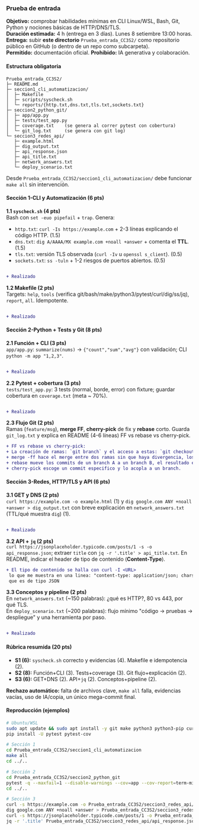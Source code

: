 ### Prueba de entrada

**Objetivo:** comprobar habilidades mínimas en CLI Linux/WSL, Bash, Git, Python y nociones básicas de HTTP/DNS/TLS.  
**Duración estimada:** 4 h (entrega en 3 días). Lunes 8 setiembre 13:00 horas.
**Entrega:** subir **este directorio** `Prueba_entrada_CC3S2/` como repositorio público en GitHub (o dentro de un repo como subcarpeta).  
**Permitido:** documentación oficial. **Prohibido:** IA generativa y colaboración.  

#### Estructura obligatoria

```
Prueba_entrada_CC3S2/
├─ README.md
├─ seccion1_cli_automatizacion/
│  ├─ Makefile
│  ├─ scripts/syscheck.sh
│  └─ reports/{http.txt,dns.txt,tls.txt,sockets.txt}
├─ seccion2_python_git/
│  ├─ app/app.py
│  ├─ tests/test_app.py
│  ├─ coverage.txt    (se genera al correr pytest con cobertura)
│  └─ git_log.txt     (se genera con git log)
└─ seccion3_redes_api/
   ├─ example.html
   ├─ dig_output.txt
   ├─ api_response.json
   ├─ api_title.txt
   ├─ network_answers.txt
   └─ deploy_scenario.txt
```

Desde `Prueba_entrada_CC3S2/seccion1_cli_automatizacion/` debe funcionar `make all` sin intervención.

#### Sección 1-CLI y Automatización (6 pts)

**1.1 `syscheck.sh` (4 pts)**  
Bash con `set -euo pipefail` + `trap`. Genera:
- `http.txt`: `curl -Is https://example.com` + 2-3 líneas explicando el código HTTP. (1.5)  
- `dns.txt`: `dig A/AAAA/MX example.com +noall +answer` + comenta el **TTL**. (1.5)  
- `tls.txt`: versión TLS observada (`curl -Iv` u `openssl s_client`). (0.5)  
- `sockets.txt`: `ss -tuln` + 1-2 riesgos de puertos abiertos. (0.5)
```diff

+ Realizado

```
**1.2 Makefile (2 pts)**  
Targets: `help`, `tools` (verifica git/bash/make/python3/pytest/curl/dig/ss/jq), `report`, `all`. Idempotente.
```diff

+ Realizado

```
#### Sección 2-Python + Tests y Git (8 pts)

**2.1 Función + CLI (3 pts)**  
`app/app.py`: `summarize(nums)` -> `{"count","sum","avg"}` con validación; CLI `python -m app "1,2,3"`.
```diff

+ Realizado

```
**2.2 Pytest + cobertura (3 pts)**  
`tests/test_app.py`: 3 tests (normal, borde, error) con fixture; guardar cobertura en `coverage.txt` (meta ~ 70%).
```diff

+ Realizado

```
**2.3 Flujo Git (2 pts)**  
Ramas (`feature/msg`), **merge FF**, **cherry-pick** de fix y **rebase** corto. Guarda `git_log.txt` y explica en README (4-6 líneas) FF vs rebase vs cherry-pick.
```diff
+ FF vs rebase vs cherry-pick:
+ La creación de ramas: `git branch` y el acceso a estas: `git checkout`
+ merge -ff hace el merge entre dos ramas sin que haya divergencia, los une linealmente
+ rebase mueve los commits de un branch A a un branch B, el resultado estará en el branch A  
+ cherry-pick escoge un commit especifico y lo acopla a un branch.
```

#### Sección 3-Redes, HTTP/TLS y API (6 pts)

**3.1 GET y DNS (2 pts)**  
`curl https://example.com -o example.html` (1) y `dig google.com ANY +noall +answer > dig_output.txt` con breve explicación en `network_answers.txt` (TTL/qué muestra `dig`) (1).
```diff

+ Realizado

```

**3.2 API + `jq` (2 pts)**  
`curl https://jsonplaceholder.typicode.com/posts/1 -s -o api_response.json`; extraer `title` con `jq -r '.title' > api_title.txt`. En README, indicar el header de tipo de contenido (**Content-Type**).

```diff
+ El tipo de contenido se halla con curl -I <URL>
 lo que me muestra en una linea: "content-type: application/json; charset=utf-8"
 que es de tipo JSON
```

**3.3 Conceptos y pipeline (2 pts)**  
En `network_answers.txt` (~150 palabras): ¿qué es HTTP?, 80 vs 443, por qué TLS.  
En `deploy_scenario.txt` (~200 palabras): flujo mínimo "código -> pruebas -> despliegue" y una herramienta por paso.
```diff

+ Realizado

```
#### Rúbrica resumida (20 pts)

- **S1 (6):** `syscheck.sh` correcto y evidencias (4). Makefile e idempotencia (2).  
- **S2 (8):** Función+CLI (3). Tests+coverage (3). Git flujo+explicación (2).  
- **S3 (6):** GET+DNS (2). API+`jq` (2). Conceptos+pipeline (2).

**Rechazo automático:** falta de archivos clave, `make all` falla, evidencias vacías, uso de IA/copia, un único mega-commit final.

#### Reproducción (ejemplos)

```bash
# Ubuntu/WSL
sudo apt update && sudo apt install -y git make python3 python3-pip curl dnsutils iproute2 jq
pip install -U pytest pytest-cov

# Sección 1
cd Prueba_entrada_CC3S2/seccion1_cli_automatizacion
make all
cd ../..

# Sección 2
cd Prueba_entrada_CC3S2/seccion2_python_git
pytest -q --maxfail=1 --disable-warnings --cov=app --cov-report=term-missing | tee coverage.txt
cd ../..

# Sección 3
curl -s https://example.com -o Prueba_entrada_CC3S2/seccion3_redes_api/example.html
dig google.com ANY +noall +answer > Prueba_entrada_CC3S2/seccion3_redes_api/dig_output.txt
curl -s https://jsonplaceholder.typicode.com/posts/1 -o Prueba_entrada_CC3S2/seccion3_redes_api/api_response.json
jq -r '.title' Prueba_entrada_CC3S2/seccion3_redes_api/api_response.json > Prueba_entrada_CC3S2/seccion3_redes_api/api_title.txt
```
